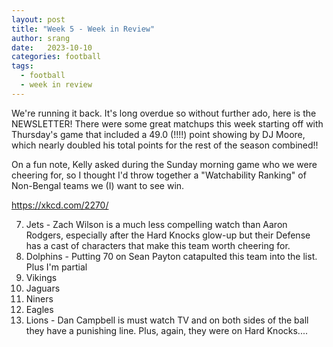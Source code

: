 ```yaml
---
layout: post
title: "Week 5 - Week in Review"
author: srang
date:   2023-10-10
categories: football
tags:
  - football
  - week in review
---
```


We're running it back. It's long overdue so without further ado, here is the NEWSLETTER!
There were some great matchups this week starting off with Thursday's game that 
included a 49.0 (!!!!) point showing by DJ Moore, which nearly doubled his total
points for the rest of the season combined!! 

On a fun note, Kelly asked during the Sunday morning game who we were cheering for, so 
I thought I'd throw together a "Watchability Ranking" of Non-Bengal teams we (I) want
to see win.

https://xkcd.com/2270/

7. Jets - Zach Wilson is a much less compelling watch than Aaron Rodgers, especially
after the Hard Knocks glow-up but their Defense has a cast of characters that make 
this team worth cheering for.
6. Dolphins - Putting 70 on Sean Payton catapulted this team into the list. Plus
I'm partial
5. Vikings
4. Jaguars
3. Niners
2. Eagles
1. Lions - Dan Campbell is must watch TV and on both sides of the ball they have a
punishing line. Plus, again, they were on Hard Knocks....
